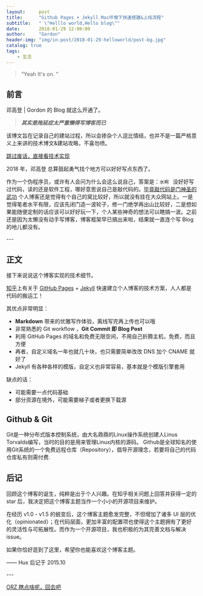 ```yaml
---
layout:     post
title:      "Github Pages + Jekyll Mac环境下快速搭建&上线流程"
subtitle:   " \"Helllo world,Hello blog\""
date:       2018-01-29 12:00:00
author:     "Gordon"
header-img: "img/in-post/2018-01-29-helloworld/post-bg.jpg"
catalog: true
tags:
    - 生活
---
```


> “Yeah It's on. ”


## 前言

邓高登 | Gordon 的 Blog 就这么开通了。


> ***其实是拖延症太严重懒得写博客而已***


该博文旨在记录自己的建站过程，所以会掺杂个人逗比情结，也并不是一篇严格意义上来讲的技术博文&建站攻略，不喜勿喷。


[跳过废话，直接看技术实现 ](#build) 


2018 年，邓高登 总算鼓起勇气找个地方可以好好写点东西了。


作为一个伪程序员，或许有人会问为什么会这么说自己，答案是：`水啊 ` 没好好写过代码，读的还是软件工程，哪好意思说自己是敲代码的。[毕竟敲代码是门神圣的武功](#end) 个人博客还是觉得有个自己的窝比较好，所以就没有挂在大众网站上。一是觉得笔者水平有限，应该先闭门造一波轮子，修一门绝学再出山比较好，二是想如果能随便定制的话应该可以好好玩一下，个人某些神奇的想法可以瞎搞一波。之前还是因为太懒没有动手写博客，博客框架早已搞出来啦，结果就一直连个写 Blog 的地儿都没有。


<p id = "build"></p>
---

## 正文

接下来说说这个博客实现的技术细节。  

[知乎](https://www.zhihu.com/question/20223939)上有关于 [GitHub Pages](https://pages.github.com/) + [Jekyll](http://jekyllrb.com/) 快速建立个人博客的技术方案，人人都是代码的搬运工！

其优点非常明显：

* **Markdown** 带来的优雅写作体验，离线写完再上传也可以哦
* 非常熟悉的 Git workflow ，**Git Commit 即 Blog Post**
* 利用 GitHub Pages 的域名和免费无限空间，不用自己折腾主机，免费，而且方便
* 再者，自定义域名一年也就几十块，也只需要简单改改 DNS 加个 CNAME 就好了 
* Jekyll 有各种各样的模版，自定义也非常容易，基本就是个模版引擎套用 

缺点的话：

* 可能需要一点代码基础
* 部分资源在境外，可能需要梯子或者更换下载源


## Github & Git

Git是一种分布式版本控制系统，由大名鼎鼎的Linux操作系统创建人Linus Torvalds编写，当时的目的是用来管理Linux内核的源码。
Github是全球知名的使用Git系统的一个免费远程仓库（Repository），倡导开源理念，若要将自己的代码仓库私有则需付费.

## 后记

回顾这个博客的诞生，纯粹是出于个人兴趣。在知乎相关问题上回答并获得一定的 star 后，我决定把这个博客主题当作一个小小的开源项目来维护。

在经历 v1.0 - v1.5 的蜕变后，这个博客主题愈发完整，不但增加了诸多 UI 层的优化（opinionated）；在代码层面，更加丰富的配置项也使得这个主题拥有了更好的灵活性与可拓展性。而作为一个开源项目，我也积极的为其完善文档与解决 issue。

如果你恰好逛到了这里，希望你也能喜欢这个博客主题。

—— Hux 后记于 2015.10


<p id = "end"></p>
---

[ORZ  瞎点啥呢，回去吧 ](#build)



